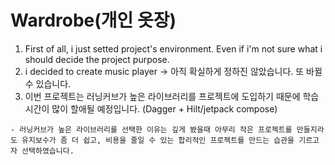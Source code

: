 # Wardrobe(개인 옷장)

1. First of all, i just setted project's environment. Even if i'm not sure what i should decide the project purpose.
2. i decided to create music player -> 아직 확실하게 정하진 않았습니다. 또 바뀔 수 있습니다.
3. 이번 프로젝트는 러닝커브가 높은 라이브러리를 프로젝트에 도입하기 때문에 학습 시간이 많이 할애될 예정입니다. (Dagger + Hilt/jetpack compose)
```
- 러닝커브가 높은 라이브러리를 선택한 이유는 깊게 봤을때 아무리 작은 프로젝트를 만들지라도 유지보수가 좀 더 쉽고, 비용을 줄일 수 있는 합리적인 프로젝트를 만드는 습관을 기르고자 선택하였습니다.
```
